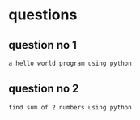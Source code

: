 # questions
## question no 1
```markdown
a hello world program using python 
```
## question no 2
```markdown
find sum of 2 numbers using python
```

